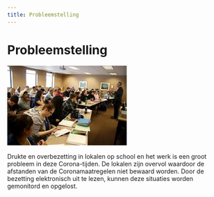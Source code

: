 ```yaml
---
title: Probleemstelling
---
```


# Probleemstelling

![overcrowd](./assets/overcrowd.jpg)

Drukte en overbezetting in lokalen op school en het werk is een groot probleem in deze Corona-tijden. De lokalen zijn overvol waardoor de  afstanden van de Coronamaatregelen niet bewaard worden. Door de bezetting elektronisch uit te lezen, kunnen deze situaties worden gemonitord en opgelost.

